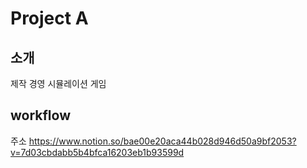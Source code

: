# Project A
## 소개
제작 경영 시뮬레이션 게임

## workflow
주소
https://www.notion.so/bae00e20aca44b028d946d50a9bf2053?v=7d03cbdabb5b4bfca16203eb1b93599d
